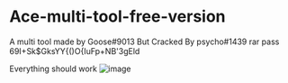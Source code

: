 # Ace-multi-tool-free-version
A multi tool made by Goose#9013 But Cracked By psycho#1439
rar pass 69I+Sk$GksYY{()O{IuFp+NB'3gEld 

Everything should work ![image](https://github.com/Goose3030/Ace-multi-tool-free-version/assets/96857674/f71a5f66-04f5-472d-b1ed-f5eb5eb11b75)





